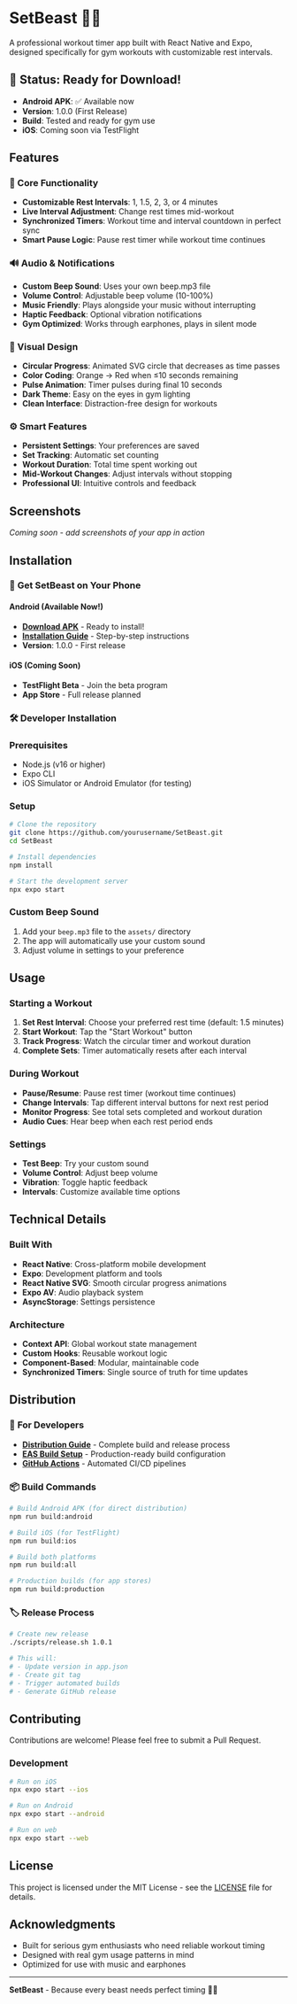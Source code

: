 # SetBeast 🏋️‍♂️

A professional workout timer app built with React Native and Expo, designed specifically for gym workouts with customizable rest intervals.

## 🚀 **Status: Ready for Download!**
- **Android APK**: ✅ Available now
- **Version**: 1.0.0 (First Release)
- **Build**: Tested and ready for gym use
- **iOS**: Coming soon via TestFlight

## Features

### 🎯 Core Functionality
- **Customizable Rest Intervals**: 1, 1.5, 2, 3, or 4 minutes
- **Live Interval Adjustment**: Change rest times mid-workout
- **Synchronized Timers**: Workout time and interval countdown in perfect sync
- **Smart Pause Logic**: Pause rest timer while workout time continues

### 🔊 Audio & Notifications
- **Custom Beep Sound**: Uses your own beep.mp3 file
- **Volume Control**: Adjustable beep volume (10-100%)
- **Music Friendly**: Plays alongside your music without interrupting
- **Haptic Feedback**: Optional vibration notifications
- **Gym Optimized**: Works through earphones, plays in silent mode

### 📱 Visual Design
- **Circular Progress**: Animated SVG circle that decreases as time passes
- **Color Coding**: Orange → Red when ≤10 seconds remaining
- **Pulse Animation**: Timer pulses during final 10 seconds
- **Dark Theme**: Easy on the eyes in gym lighting
- **Clean Interface**: Distraction-free design for workouts

### ⚙️ Smart Features
- **Persistent Settings**: Your preferences are saved
- **Set Tracking**: Automatic set counting
- **Workout Duration**: Total time spent working out
- **Mid-Workout Changes**: Adjust intervals without stopping
- **Professional UI**: Intuitive controls and feedback

## Screenshots

*Coming soon - add screenshots of your app in action*

## Installation

### 📱 **Get SetBeast on Your Phone**

#### **Android (Available Now!)**
- **[Download APK](https://expo.dev/accounts/apsknight/projects/setbeast/builds/dbbbdc23-6ac5-46d8-b2e9-64e626da9d40)** - Ready to install!
- **[Installation Guide](INSTALL.md)** - Step-by-step instructions
- **Version**: 1.0.0 - First release

#### **iOS (Coming Soon)**
- **TestFlight Beta** - Join the beta program
- **App Store** - Full release planned

### 🛠️ **Developer Installation**

### Prerequisites
- Node.js (v16 or higher)
- Expo CLI
- iOS Simulator or Android Emulator (for testing)

### Setup
```bash
# Clone the repository
git clone https://github.com/yourusername/SetBeast.git
cd SetBeast

# Install dependencies
npm install

# Start the development server
npx expo start
```

### Custom Beep Sound
1. Add your `beep.mp3` file to the `assets/` directory
2. The app will automatically use your custom sound
3. Adjust volume in settings to your preference

## Usage

### Starting a Workout
1. **Set Rest Interval**: Choose your preferred rest time (default: 1.5 minutes)
2. **Start Workout**: Tap the "Start Workout" button
3. **Track Progress**: Watch the circular timer and workout duration
4. **Complete Sets**: Timer automatically resets after each interval

### During Workout
- **Pause/Resume**: Pause rest timer (workout time continues)
- **Change Intervals**: Tap different interval buttons for next rest period
- **Monitor Progress**: See total sets completed and workout duration
- **Audio Cues**: Hear beep when each rest period ends

### Settings
- **Test Beep**: Try your custom sound
- **Volume Control**: Adjust beep volume
- **Vibration**: Toggle haptic feedback
- **Intervals**: Customize available time options

## Technical Details

### Built With
- **React Native**: Cross-platform mobile development
- **Expo**: Development platform and tools
- **React Native SVG**: Smooth circular progress animations
- **Expo AV**: Audio playback system
- **AsyncStorage**: Settings persistence

### Architecture
- **Context API**: Global workout state management
- **Custom Hooks**: Reusable workout logic
- **Component-Based**: Modular, maintainable code
- **Synchronized Timers**: Single source of truth for time updates

## Distribution

### 🚀 **For Developers**
- **[Distribution Guide](DISTRIBUTION.md)** - Complete build and release process
- **[EAS Build Setup](eas.json)** - Production-ready build configuration
- **[GitHub Actions](.github/workflows/)** - Automated CI/CD pipelines

### 📦 **Build Commands**
```bash
# Build Android APK (for direct distribution)
npm run build:android

# Build iOS (for TestFlight)
npm run build:ios

# Build both platforms
npm run build:all

# Production builds (for app stores)
npm run build:production
```

### 🏷️ **Release Process**
```bash
# Create new release
./scripts/release.sh 1.0.1

# This will:
# - Update version in app.json
# - Create git tag
# - Trigger automated builds
# - Generate GitHub release
```

## Contributing

Contributions are welcome! Please feel free to submit a Pull Request.

### Development
```bash
# Run on iOS
npx expo start --ios

# Run on Android  
npx expo start --android

# Run on web
npx expo start --web
```

## License

This project is licensed under the MIT License - see the [LICENSE](LICENSE) file for details.

## Acknowledgments

- Built for serious gym enthusiasts who need reliable workout timing
- Designed with real gym usage patterns in mind
- Optimized for use with music and earphones

---

**SetBeast** - Because every beast needs perfect timing 🦁💪
